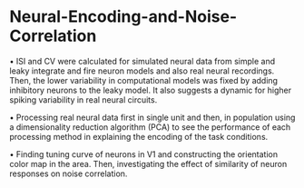 # Neural-Encoding-and-Noise-Correlation
• ISI and CV were calculated for simulated neural data from simple and leaky integrate
and fire neuron models and also real neural recordings. Then, the lower variability in
computational models was fixed by adding inhibitory neurons to the leaky model. It
also suggests a dynamic for higher spiking variability in real neural circuits.

• Processing real neural data first in single unit and then, in population using a dimensionality reduction algorithm (PCA) to see the performance of each processing method
in explaining the encoding of the task conditions.

• Finding tuning curve of neurons in V1 and constructing the orientation color map in
the area. Then, investigating the effect of similarity of neuron responses on noise correlation.
